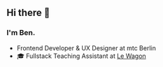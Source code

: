## Hi there 👋
### I'm Ben.

- Frontend Developer & UX Designer at mtc Berlin 
- 🎓 Fullstack Teaching Assistant at [Le Wagon](https://www.lewagon.com/)
